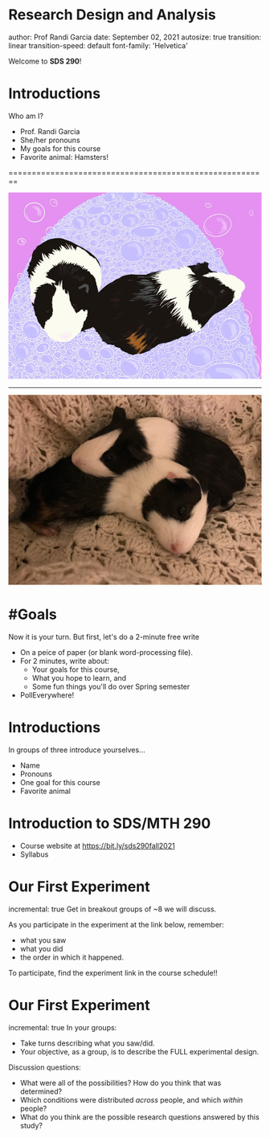 Research Design and Analysis 
========================================================
author: Prof Randi Garcia
date: September 02, 2021
autosize: true
transition: linear
transition-speed: default
font-family: 'Helvetica'
<!-- font-import: http://fonts.googleapis.com/css?family=Risque -->


Welcome to **SDS 290**! 

Introductions
========================================================

Who am I?

- Prof. Randi Garcia
- She/her pronouns
- My goals for this course 
- Favorite animal: Hamsters!

========================================================

![Pigs](01_intro_to_experimental-figure/pigs3.jpeg)

***

![Pigs](01_intro_to_experimental-figure/pigs2.JPG)



#Goals
========================================================
Now it is your turn. But first, let's do a 2-minute free write

- On a peice of paper (or blank word-processing file).
- For 2 minutes, write about:
    - Your goals for this course,
    - What you hope to learn, and
    - Some fun things you'll do over Spring semester
- PollEverywhere!

Introductions
========================================================
In groups of three introduce yourselves...

- Name
- Pronouns
- One goal for this course
- Favorite animal

Introduction to SDS/MTH 290
========================================================

- Course website at https://bit.ly/sds290fall2021
- Syllabus

Our First Experiment
========================================================
incremental: true
Get in breakout groups of ~8 we will discuss. 

As you participate in the experiment at the link below, remember: 
- what you saw 
- what you did
- the order in which it happened. 

To participate, find the experiment link in the course schedule!!

Our First Experiment
========================================================
incremental: true
In your groups: 
- Take turns describing what you saw/did.
- Your objective, as a group, is to describe the FULL experimental design.

Discussion questions:
- What were all of the possibilities? How do you think that was determined?
- Which conditions were distributed *across* people, and which *within* people?
- What do you think are the possible research questions answered by this study?
        


<!-- New Section -->
<!-- ==================================== -->
<!-- type: section -->

<!-- Prompt Slide -->
<!-- ==================================== -->
<!-- type: prompt -->

<!-- Sample Variance -->
<!-- ======================================================== -->

<!-- $$\sigma^2 = \frac{\sum_{i=1}^{n}(x_i - \mu)^2} {n-1}$$ -->
